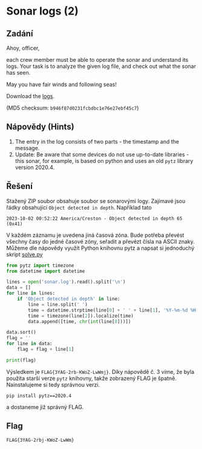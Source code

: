 # Sonar logs (2)

## Zadání

Ahoy, officer,

each crew member must be able to operate the sonar and understand its logs. Your task is to analyze the given log file, and check out what the sonar has seen.

May you have fair winds and following seas!

Download the [logs](sonar_logs.zip).

(MD5 checksum: `b946f87d0231fcbdbc1e76e27ebf45c7`)

## Nápovědy (Hints)

1. The entry in the log consists of two parts - the timestamp and the message.
2. Update: Be aware that some devices do not use up-to-date libraries - this sonar, for example, is based on python and uses an old `pytz` library version 2020.4.

## Řešení

Stažený ZIP soubor obsahuje soubor se sonarovými logy. Zajímavé jsou řádky obsahující `Object detected in depth`. Například tato

`2023-10-02 00:52:22 America/Creston - Object detected in depth 65 (0x41)`

V každém záznamu je uvedena jiná časová zóna. Bude potřeba převést všechny časy do jedné časové zóny, seřadit a převézt čísla na ASCII znaky. Můžeme dle nápovědy využít Python knihovnu pytz a napsat si jednoduchý skript [solve.py](solve.py)

```python
from pytz import timezone
from datetime import datetime

lines = open('sonar.log').read().split('\n')
data = []
for line in lines:
    if 'Object detected in depth' in line:
        line = line.split(' ')
        time = datetime.strptime(line[0] + ' ' + line[1], '%Y-%m-%d %H:%M:%S')
        time = timezone(line[2]).localize(time)
        data.append([time, chr(int(line[8]))])

data.sort()
flag = ''
for line in data:
    flag = flag + line[1]

print(flag)
```

Výsledkem je `FLAG{3YAG-2rb-KWoZ-LwWmj}`. Díky nápovědě č. 3 víme, že byla použita starší verze `pytz` knihovny, takže zobrazený FLAG je špatně. Nainstalujeme si tedy správnou verzi.

`pip install pytz==2020.4`

a dostaneme již správný FLAG.

## Flag

`FLAG{3YAG-2rbj-KWoZ-LwWm}`
